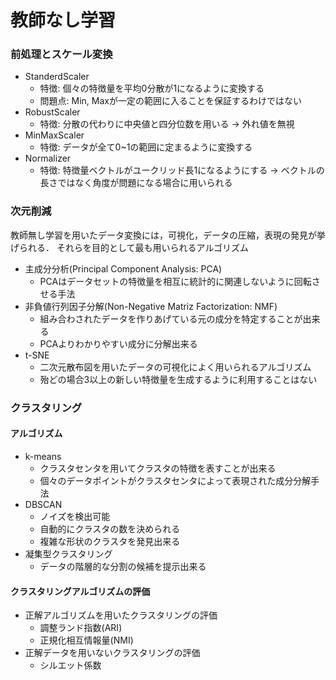 # 教師なし学習

### 前処理とスケール変換

- StanderdScaler
    - 特徴: 個々の特徴量を平均0分散が1になるように変換する
    - 問題点: Min, Maxが一定の範囲に入ることを保証するわけではない
- RobustScaler
    - 特徴: 分散の代わりに中央値と四分位数を用いる -> 外れ値を無視
- MinMaxScaler
    - 特徴: データが全て0~1の範囲に定まるように変換する
- Normalizer
    - 特徴: 特徴量ベクトルがユークリッド長1になるようにする -> ベクトルの長さではなく角度が問題になる場合に用いられる
    
    
### 次元削減

教師無し学習を用いたデータ変換には，可視化，データの圧縮，表現の発見が挙げられる．
それらを目的として最も用いられるアルゴリズム

- 主成分分析(Principal Component Analysis: PCA)
    - PCAはデータセットの特徴量を相互に統計的に関連しないように回転させる手法
- 非負値行列因子分解(Non-Negative Matriz Factorization: NMF)
    - 組み合わされたデータを作りあげている元の成分を特定することが出来る
    - PCAよりわかりやすい成分に分解出来る
- t-SNE
    - 二次元散布図を用いたデータの可視化によく用いられるアルゴリズム
    - 殆どの場合3以上の新しい特徴量を生成するように利用することはない
    
### クラスタリング

#### アルゴリズム

- k-means
    - クラスタセンタを用いてクラスタの特徴を表すことが出来る
    - 個々のデータポイントがクラスタセンタによって表現された成分分解手法
- DBSCAN
    - ノイズを検出可能
    - 自動的にクラスタの数を決められる
    - 複雑な形状のクラスタを発見出来る
- 凝集型クラスタリング
    - データの階層的な分割の候補を提示出来る

#### クラスタリングアルゴリズムの評価

- 正解アルゴリズムを用いたクラスタリングの評価
    - 調整ランド指数(ARI)
    - 正規化相互情報量(NMI)
- 正解データを用いないクラスタリングの評価
    - シルエット係数